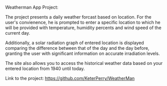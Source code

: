 Weatherman App Project:

The project presents a daily weather forcast based on location.
For the user's convienence, he is prompted to enter a specific location to which he will be provided with temperature, humidity percents and wind speed of the current day.

Additionally, a solar radiation graph of entered location is displayed comparing the difference between that of the day and the day before, granting the user with significant information on accurate irradiation levels.

The site also allows you to access the historical weather data based on your entered location from 1940 until today.

Link to the project:
https://github.com/KeterPerry/WeatherMan
